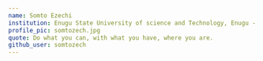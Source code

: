 ```yaml
---
name: Somto Ezechi
institution: Enugu State University of science and Technology, Enugu - Nigeria
profile_pic: somtozech.jpg
quote: Do what you can, with what you have, where you are.
github_user: somtozech
---
```

